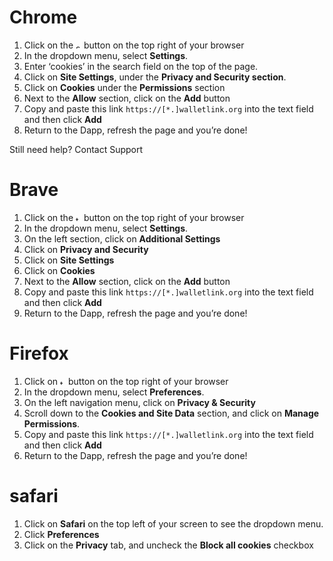 # Chrome

1. Click on the <img width="9" alt="settings btn" src="https://user-images.githubusercontent.com/41082194/63546593-0577d000-c4df-11e9-8e18-37d7c8dad70b.png"> button on the top right of your browser
2. In the dropdown menu, select **Settings**. 
3. Enter ‘cookies’ in the search field on the top of the page.
4. Click on **Site Settings**, under the **Privacy and Security section**.
5. Click on **Cookies** under the **Permissions** section
6. Next to the **Allow** section, click on the **Add** button
7. Copy and paste this link `https://[*.]walletlink.org` into the text field and then click **Add** 
8. Return to the Dapp, refresh the page and you’re done!

Still need help? Contact Support 




# Brave
1. Click on the <img width="9" alt="triple bar settings btn" src="https://user-images.githubusercontent.com/41082194/63546589-03ae0c80-c4df-11e9-9a6c-8106fd7b7202.png"> button on the top right of your browser
2. In the dropdown menu, select **Settings**. 
3. On the left section, click on **Additional Settings**
4. Click on **Privacy and Security**
5. Click on **Site Settings**
6. Click on **Cookies**
7. Next to the **Allow** section, click on the **Add** button
8. Copy and paste this link `https://[*.]walletlink.org` into the text field and then click **Add** 
9. Return to the Dapp, refresh the page and you’re done!




# Firefox
1. Click on <img width="9" alt="triple bar settings btn" src="https://user-images.githubusercontent.com/41082194/63546589-03ae0c80-c4df-11e9-9a6c-8106fd7b7202.png"> button on the top right of your browser
2. In the dropdown menu, select **Preferences**. 
3. On the left navigation menu, click on **Privacy & Security**
4. Scroll down to the **Cookies and Site Data** section, and click on **Manage Permissions**.
5. Copy and paste this link `https://[*.]walletlink.org`    into the text field and then click **Add** 
6. Return to the Dapp, refresh the page and you’re done!

# safari
1. Click on **Safari** on the top left of your screen to see the dropdown menu.
2. Click **Preferences**
3. Click on the **Privacy** tab, and uncheck the **Block all cookies** checkbox
